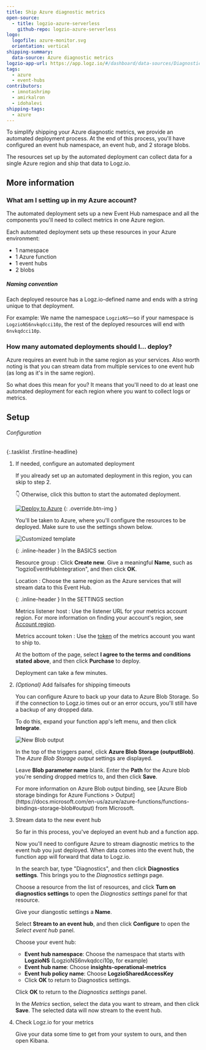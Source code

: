 ```yaml
---
title: Ship Azure diagnostic metrics
open-source:
  - title: logzio-azure-serverless
    github-repo: logzio-azure-serverless
logo:
  logofile: azure-monitor.svg
  orientation: vertical
shipping-summary:
  data-source: Azure diagnostic metrics
logzio-app-url: https://app.logz.io/#/dashboard/data-sources/Diagnostics-settings
tags:
  - azure
  - event-hubs
contributors:
  - imnotashrimp
  - amirkalron
  - idohalevi
shipping-tags:
  - azure
---
```


To simplify shipping your Azure diagnostic metrics, we provide an automated deployment process.
At the end of this process, you'll have configured an event hub namespace, an event hub, and 2 storage blobs.

The resources set up by the automated deployment can collect data for a single Azure region and ship that data to Logz.io.

## More information

<div class="accordion">

### What am I setting up in my Azure account?

<div>

The automated deployment sets up a new Event Hub namespace and all the components you'll need to collect metrics in one Azure region.

Each automated deployment sets up these resources in your Azure environment:

* 1 namespace
* 1 Azure function
* 1 event hubs
* 2 blobs

##### Naming convention

Each deployed resource has a Logz.io-defined name and ends with a string unique to that deployment.

For example:
We name the namespace `LogzioNS`—so if your namespace is `LogzioNS6nvkqdcci10p`, the rest of the deployed resources will end with `6nvkqdcci10p`.

</div>

### How many automated deployments should I... deploy?

<div>

Azure requires an event hub in the same region as your services.
Also worth noting is that you can stream data from multiple services to one event hub (as long as it's in the same region).

So what does this mean for you?
It means that you'll need to do at least one automated deployment for each region where you want to collect logs or metrics.

</div>

</div>

## Setup

###### Configuration

{:.tasklist .firstline-headline}
1. If needed, configure an automated deployment

    If you already set up an automated deployment in this region, you can skip to step 2.

    👇 Otherwise, click this button to start the automated deployment.

    [![Deploy to Azure](https://azuredeploy.net/deploybutton.png)](https://portal.azure.com/#create/Microsoft.Template/uri/https%3A%2F%2Fraw.githubusercontent.com%2Flogzio%2Flogzio-azure-serverless%2Fmaster%2Fdeployments%2Fazuredeploymetrics.json)
    {: .override.btn-img }

    You'll be taken to Azure, where you'll configure the resources to be deployed.
    Make sure to use the settings shown below.

    ![Customized template]({{site.baseurl}}/images/azure-event-hubs/customized-template.png)

    {: .inline-header }
    In the BASICS section

    Resource group
    : Click **Create new**.
      Give a meaningful **Name**, such as "logzioEventHubIntegration", and then click **OK**.

    Location
    : Choose the same region as the Azure services that will stream data to this Event Hub.


    {: .inline-header }
    In the SETTINGS section

    Metrics listener host
    : Use the listener URL for your metrics account region.
      For more information on finding your account's region, see [Account region]({{site.baseurl}}/user-guide/accounts/account-region.html).

    Metrics account token
    : Use the [token](https://app.logz.io/#/dashboard/settings/general) of the metrics account you want to ship to.

    At the bottom of the page, select **I agree to the terms and conditions stated above**, and then click **Purchase** to deploy.

    Deployment can take a few minutes.

2. _(Optional)_ Add failsafes for shipping timeouts

    You can configure Azure to back up your data to Azure Blob Storage.
    So if the connection to Logz.io times out or an error occurs, you'll still have a backup of any dropped data.

    To do this, expand your function app's left menu, and then click **Integrate**.

    ![New Blob output]({{site.baseurl}}/images/azure-event-hubs/azure-blob-storage-outputblob.png)

    In the top of the triggers panel, click **Azure Blob Storage (outputBlob)**.
    The _Azure Blob Storage output_ settings are displayed.

    Leave **Blob parameter name** blank.
    Enter the **Path** for the Azure blob you're sending dropped metrics to, and then click **Save**.

    <div class="info-box read">
      For more information on Azure Blob output binding, see [Azure Blob storage bindings for Azure Functions > Output](https://docs.microsoft.com/en-us/azure/azure-functions/functions-bindings-storage-blob#output) from Microsoft.
    </div>

3. Stream data to the new event hub

    So far in this process, you've deployed an event hub and a function app.

    Now you'll need to configure Azure to stream diagnostic metrics to the event hub you just deployed.
    When data comes into the event hub, the function app will forward that data to Logz.io.

    In the search bar, type "Diagnostics", and then click **Diagnostics settings**.
    This brings you to the _Diagnostics settings_ page.

    Choose a resource from the list of resources, and click **Turn on diagnostics settings** to open the _Diagnostics settings_ panel for that resource.

    Give your diangostic settings a **Name**.

    Select **Stream to an event hub**, and then click **Configure** to open the _Select event hub_ panel.

    Choose your event hub:

    * **Event hub namespace**: Choose the namespace that starts with **LogzioNS** (LogzioNS6nvkqdcci10p, for example)
    * **Event hub name**: Choose **insights-operational-metrics**
    * **Event hub policy name**: Choose **LogzioSharedAccessKey**
    * Click **OK** to return to Diagnostics settings.

    Click **OK** to return to the _Diagnostics settings_ panel.

    In the _Metrics_ section, select the data you want to stream, and then click **Save**.
    The selected data will now stream to the event hub.

6. Check Logz.io for your metrics

    Give your data some time to get from your system to ours, and then open Kibana.